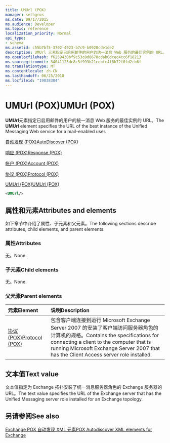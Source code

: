 ```yaml
---
title: UMUrl (POX)
manager: sethgros
ms.date: 09/17/2015
ms.audience: Developer
ms.topic: reference
localization_priority: Normal
api_type:
- schema
ms.assetid: c55b7bf5-3702-4923-b7c9-b0928cde1de2
description: UMUrl 元素指定已启用邮件的用户的统一消息 Web 服务的最佳实例的 URL。
ms.openlocfilehash: f6259430bf9c53c8d0670cdab0dcec4cc6f18213
ms.sourcegitcommit: 34041125dc8c5f993b21cebfc4f8b72f0fd2cb6f
ms.translationtype: MT
ms.contentlocale: zh-CN
ms.lasthandoff: 06/25/2018
ms.locfileid: "19838304"
---
```

# <a name="umurl-pox"></a><span data-ttu-id="d765e-103">UMUrl (POX)</span><span class="sxs-lookup"><span data-stu-id="d765e-103">UMUrl (POX)</span></span>

<span data-ttu-id="d765e-104">**UMUrl**元素指定已启用邮件的用户的统一消息 Web 服务的最佳实例的 URL。</span><span class="sxs-lookup"><span data-stu-id="d765e-104">The **UMUrl** element specifies the URL of the best instance of the Unified Messaging Web service for a mail-enabled user.</span></span> 
  
[<span data-ttu-id="d765e-105">自动发现 (POX)</span><span class="sxs-lookup"><span data-stu-id="d765e-105">AutoDiscover (POX)</span></span>](autodiscover-pox.md)
  
[<span data-ttu-id="d765e-106">响应 (POX)</span><span class="sxs-lookup"><span data-stu-id="d765e-106">Response (POX)</span></span>](response-pox.md)
  
[<span data-ttu-id="d765e-107">帐户 (POX)</span><span class="sxs-lookup"><span data-stu-id="d765e-107">Account (POX)</span></span>](account-pox.md)
  
[<span data-ttu-id="d765e-108">协议 (POX)</span><span class="sxs-lookup"><span data-stu-id="d765e-108">Protocol (POX)</span></span>](protocol-pox.md)
  
[<span data-ttu-id="d765e-109">UMUrl (POX)</span><span class="sxs-lookup"><span data-stu-id="d765e-109">UMUrl (POX)</span></span>](umurl-pox.md)
  
```xml
<UMUrl/>
```

## <a name="attributes-and-elements"></a><span data-ttu-id="d765e-110">属性和元素</span><span class="sxs-lookup"><span data-stu-id="d765e-110">Attributes and elements</span></span>

<span data-ttu-id="d765e-111">如下章节中介绍了属性、子元素和父元素。</span><span class="sxs-lookup"><span data-stu-id="d765e-111">The following sections describe attributes, child elements, and parent elements.</span></span>
  
### <a name="attributes"></a><span data-ttu-id="d765e-112">属性</span><span class="sxs-lookup"><span data-stu-id="d765e-112">Attributes</span></span>

<span data-ttu-id="d765e-113">无。</span><span class="sxs-lookup"><span data-stu-id="d765e-113">None.</span></span>
  
### <a name="child-elements"></a><span data-ttu-id="d765e-114">子元素</span><span class="sxs-lookup"><span data-stu-id="d765e-114">Child elements</span></span>

<span data-ttu-id="d765e-115">无。</span><span class="sxs-lookup"><span data-stu-id="d765e-115">None.</span></span>
  
### <a name="parent-elements"></a><span data-ttu-id="d765e-116">父元素</span><span class="sxs-lookup"><span data-stu-id="d765e-116">Parent elements</span></span>

|<span data-ttu-id="d765e-117">**元素**</span><span class="sxs-lookup"><span data-stu-id="d765e-117">**Element**</span></span>|<span data-ttu-id="d765e-118">**说明**</span><span class="sxs-lookup"><span data-stu-id="d765e-118">**Description**</span></span>|
|:-----|:-----|
|[<span data-ttu-id="d765e-119">协议 (POX)</span><span class="sxs-lookup"><span data-stu-id="d765e-119">Protocol (POX)</span></span>](protocol-pox.md) <br/> |<span data-ttu-id="d765e-120">包含客户端连接到运行 Microsoft Exchange Server 2007 的安装了客户端访问服务器角色的计算机的规格。</span><span class="sxs-lookup"><span data-stu-id="d765e-120">Contains the specifications for connecting a client to the computer that is running Microsoft Exchange Server 2007 that has the Client Access server role installed.</span></span>  <br/> |
   
## <a name="text-value"></a><span data-ttu-id="d765e-121">文本值</span><span class="sxs-lookup"><span data-stu-id="d765e-121">Text value</span></span>

<span data-ttu-id="d765e-122">文本值指定为 Exchange 拓扑安装了统一消息服务器角色的 Exchange 服务器的 URL。</span><span class="sxs-lookup"><span data-stu-id="d765e-122">The text value specifies the URL of the Exchange server that has the Unified Messaging server role installed for an Exchange topology.</span></span>
  
## <a name="see-also"></a><span data-ttu-id="d765e-123">另请参阅</span><span class="sxs-lookup"><span data-stu-id="d765e-123">See also</span></span>



[<span data-ttu-id="d765e-124">Exchange POX 自动发现 XML 元素</span><span class="sxs-lookup"><span data-stu-id="d765e-124">POX Autodiscover XML elements for Exchange</span></span>](pox-autodiscover-xml-elements-for-exchange.md)


